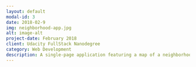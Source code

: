 ```yaml
---
layout: default
modal-id: 3
date: 2018-02-9
img: neighborhood-app.jpg
alt: image-alt
project-date: February 2018
client: Udacity FullStack Nanodegree
category: Web Development
description: A single-page application featuring a map of a neighborhood with additional map markers functionality to identify popular locations, a search function to easily discover these locations, and a listview to support simple browsing of all locations. A third-party API that provide additional information about each of these locations (such as StreetView images, Wikipedia articles, Yelp reviews, etc). <a href="https://github.com/Ahmed-Elkashef/Neighborhood-App"> (Source Code)</a>
---
```

